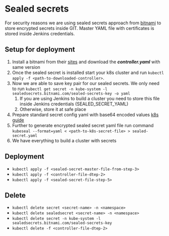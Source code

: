 # Sealed secrets

For security reasons we are using sealed secrets approach from [bitnami](https://github.com/bitnami-labs/sealed-secrets) to store encrypted secrets inside GIT. Master YAML file with certificates is stored inside Jenkins credentials.

## Setup for deployment

1. Install a bitnami from their [sites](https://github.com/bitnami-labs/sealed-secrets/releases) and download the ***controller.yaml*** with same version
2. Once the sealed secret is installed start your k8s cluster and run `kubectl apply -f <path-to-downloaded-controller>`.
3. Now we are able to save key pair for our sealed secrets. We only need to run `kubectl get secret -n kube-system -l sealedsecrets.bitnami.com/sealed-secrets-key -o yaml`
    1. If you are using Jenkins to build a cluster you need to store this file inside Jenkins credentials (SEALED_SECRET_YAML)
    2. Otherwise, store it at safe place
4. Prepare standard secret config yaml with base64 encoded values [k8s guide](https://kubernetes.io/docs/concepts/configuration/secret/)
5. Further to generate encrypted sealed secret yaml file run command `kubeseal --format=yaml < <path-to-k8s-secret-file> > sealed-secret.yaml`
6. We have everything to build a cluster with secrets

## Deployment
- `kubectl apply -f <sealed-secret-master-file-from-step-3>`
- `kubectl apply -f <controller-file-dtep-2>`
- `kubectl apply -f <sealed-secret-file-step-5>`

## Delete

- `kubectl delete secret <secret-name> -n <namespace>`
- `kubectl delete sealedsecret <secret-name> -n <namespace>`
- `kubectl delete secret -n kube-system -l sealedsecrets.bitnami.com/sealed-secrets-key`
- `kubectl delete -f <controller-file-dtep-2>`

